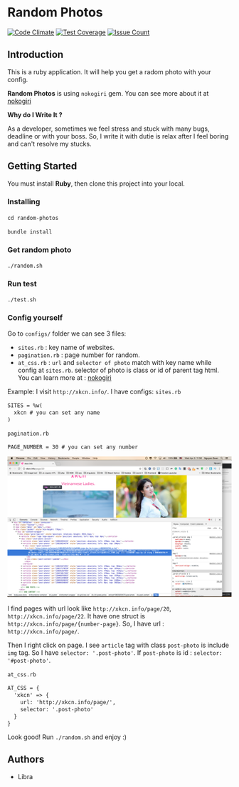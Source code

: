 Random Photos
=====================

[![Code Climate](https://codeclimate.com/github/minhquan4080/random-photos/badges/gpa.svg)](https://codeclimate.com/github/minhquan4080/random-photos)
[![Test Coverage](https://codeclimate.com/github/minhquan4080/random-photos/badges/coverage.svg)](https://codeclimate.com/github/minhquan4080/random-photos/coverage)
[![Issue Count](https://codeclimate.com/github/minhquan4080/random-photos/badges/issue_count.svg)](https://codeclimate.com/github/minhquan4080/random-photos)

## Introduction

This is a ruby application. It will help you get a radom photo with your config.

**Random Photos** is using `nokogiri` gem. You can see more about it at [nokogiri](https://github.com/sparklemotion/nokogiri)

**Why do I Write It ?**

As a developer, sometimes we feel stress and stuck with many bugs, deadline or with your boss. So, I write it with dutie is relax after I feel boring and can't resolve my stucks. 

## Getting Started

You must install **Ruby**, then clone this project into your local.

### Installing

`cd random-photos`

`bundle install`

### Get random photo

`./random.sh`

### Run test

`./test.sh`

### Config yourself

Go to `configs/` folder we can see 3 files:

- `sites.rb` : key name of websites.
- `pagination.rb` : page number for random.
- `at_css.rb` :  `url` and `selector of photo` match with key name while config at `sites.rb`. selector of photo is class or id of parent tag html. You can learn more at : [nokogiri](https://github.com/sparklemotion/nokogiri)

Example: 
I visit `http://xkcn.info/`. I have configs: 
`sites.rb` 

```
SITES = %w(
  xkcn # you can set any name
)
```


`pagination.rb`

```
PAGE_NUMBER = 30 # you can set any number
```

![](assets/images/xkcn.png)

I find pages with url look like `http://xkcn.info/page/20`, `http://xkcn.info/page/22`. It have one struct is `http://xkcn.info/page/{number-page}`. So, I have url : `http://xkcn.info/page/`.

Then I right click on page. I see `article` tag with class `post-photo` is include `img` tag. So I have `selector: '.post-photo'`. If `post-photo` is id : `selector: '#post-photo'`. 

`at_css.rb`

```
AT_CSS = {
  'xkcn' => {
    url: 'http://xkcn.info/page/',
    selector: '.post-photo'
  }
}
```

Look good! Run `./random.sh` and enjoy :)

## Authors

- Libra




